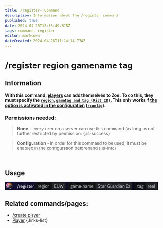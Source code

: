 ```yaml
---
title: /register- Command
description: Information about the /register command
published: true
date: 2024-04-26T18:33:49.578Z
tags: command, register
editor: markdown
dateCreated: 2024-04-26T11:24:14.774Z
---
```


# /register region gamename tag
## Information
**With this command, [players](/en/terms/player) can add themselves to Zoe. To do this, they must specify the [`region`](/en/terms/region), [`gametag and tag (Riot ID)`](/en/terms/riotid). This only works if [the option is activated in the configuration](/en/Zoe-Configuration/Usermanagment/Register) ([`/config`](/en/commands/administrative/config)).**
<br>

### Permissions needed:
>**None** - every user on a server can use this command (as long as not further restricted by permission) {.is-success}

>**Configuration** - in order for this command to be used, it must be enabled in the configuration beforehand {.is-info}

<br>

## Usage
![](/en_/en_register_riotid.png)
<br>
 
## Related commands/pages:
-   [/create player](/en/commands/player/create)
-   [Player](/en/terms/player)
{.links-list}